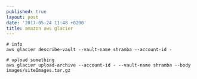 ```yaml
---
published: true
layout: post
date: '2017-05-24 11:48 +0200'
title: amazon aws glacier
---
```

    # info
    aws glacier describe-vault --vault-name shramba --account-id -

    # upload something
    aws glacier upload-archive --account-id - --vault-name shramba --body images/siteImages.tar.gz
